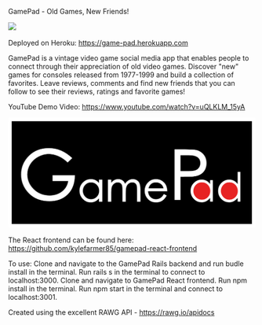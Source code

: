 GamePad - Old Games, New Friends!

![](project.gif)

Deployed on Heroku: https://game-pad.herokuapp.com

GamePad is a vintage video game social media app that enables people to connect through their appreciation of old video games. Discover "new" games for consoles released from 1977-1999 and build a collection of favorites. Leave reviews, comments and find new friends that you can follow to see their reviews, ratings and favorite games! 

YouTube Demo Video: https://www.youtube.com/watch?v=uQLKLM_15yA

![Alt text](gamepad-logo.png?raw=true "Logo")

The React frontend can be found here: https://github.com/kylefarmer85/gamepad-react-frontend

To use: 
Clone and navigate to the GamePad Rails backend and run budle install in the terminal. Run rails s in the terminal to connect to localhost:3000. Clone and navigate to GamePad React frontend. Run npm install in the terminal. Run npm start in the terminal and connect to localhost:3001.

Created using the excellent RAWG API - https://rawg.io/apidocs